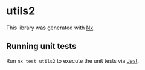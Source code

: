 # utils2

This library was generated with [Nx](https://nx.dev).

## Running unit tests

Run `nx test utils2` to execute the unit tests via [Jest](https://jestjs.io).
